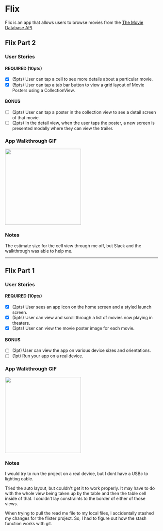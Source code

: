 # Flix

Flix is an app that allows users to browse movies from the [The Movie Database API](http://docs.themoviedb.apiary.io/#).

## Flix Part 2

### User Stories

#### REQUIRED (10pts)
- [x] (5pts) User can tap a cell to see more details about a particular movie.
- [x] (5pts) User can tap a tab bar button to view a grid layout of Movie Posters using a CollectionView.

#### BONUS
- [ ] (2pts) User can tap a poster in the collection view to see a detail screen of that movie.
- [ ] (2pts) In the detail view, when the user taps the poster, a new screen is presented modally where they can view the trailer.

### App Walkthrough GIF

<img src="https://i.imgur.com/oPiRN07.gif" width=250><br>

### Notes
The estimate size for the cell view through me off, but Slack and the walkthrough was able to help me.

---

## Flix Part 1

### User Stories

#### REQUIRED (10pts)
- [x] (2pts) User sees an app icon on the home screen and a styled launch screen.
- [x] (5pts) User can view and scroll through a list of movies now playing in theaters.
- [x] (3pts) User can view the movie poster image for each movie.

#### BONUS
- [ ] (2pt) User can view the app on various device sizes and orientations.
- [ ] (1pt) Run your app on a real device.

### App Walkthrough GIF

<img src="https://i.imgur.com/oPiRN07.gif" width=250><br>

### Notes

I would try to run the project on a real device, but I dont have a USBc to lighting cable.

Tried the auto layout, but couldn't get it to work properly. It may have to do with the whole view being taken up by the table and then the table cell inside of that. I couldn't lay constraints to the border of either of those views.

When trying to pull the read me file to my local files, I accidentally stashed my changes for the flixter project. So, I had to figure out how the stash function works with git.

